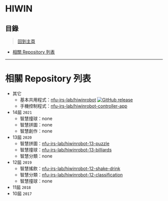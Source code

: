 # HIWIN
## 目錄
> [回到主頁](../README.md#目錄)

- [相關 Repository 列表](#相關-Repository-列表)

---

# 相關 Repository 列表
- 其它
  - 基本共用程式：[nfu-irs-lab/hiwinrobot](https://github.com/nfu-irs-lab/hiwinrobot) [![GitHub release](https://img.shields.io/github/release/nfu-irs-lab/hiwinrobot.svg)](https://github.com/nfu-irs-lab/hiwinrobot/releases)
  - 手機控制程式：[nfu-irs-lab/hiwinrobot-controller-app](https://github.com/nfu-irs-lab/hiwinrobot-controller-app)
- 14屆 `2021`
  - 智慧撞球：none
  - 智慧拼圖：none
  - 智慧創作：none
- 13屆 `2020`
  - 智慧拼圖：[nfu-irs-lab/hiwinrobot-13-puzzle](https://github.com/nfu-irs-lab/hiwinrobot-13-puzzle)
  - 智慧撞球：[nfu-irs-lab/hiwinrobot-13-billiards](https://github.com/nfu-irs-lab/hiwinrobot-13-billiards)
  - 智慧分類：none
- 12屆 `2019`
  - 智慧搖飲：[nfu-irs-lab/hiwinrobot-12-shake-drink](https://github.com/nfu-irs-lab/hiwinrobot-12-shake-drink)
  - 智慧分類：[nfu-irs-lab/hiwinrobot-12-classification](https://github.com/nfu-irs-lab/hiwinrobot-12-classification)
  - 智慧撞球：none
- 11屆 `2018`
- 10屆 `2017`
